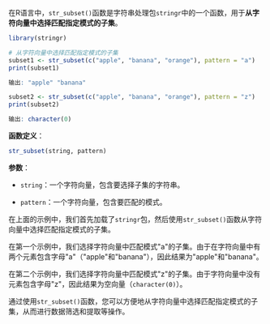 在R语言中，`str_subset()`函数是字符串处理包`stringr`中的一个函数，用于**从字符向量中选择匹配指定模式的子集**。

```R
library(stringr)

# 从字符向量中选择匹配指定模式的子集
subset1 <- str_subset(c("apple", "banana", "orange"), pattern = "a")
print(subset1)  

输出: "apple" "banana"

subset2 <- str_subset(c("apple", "banana", "orange"), pattern = "z")
print(subset2)  

输出: character(0)

```

**函数定义**：
```R
str_subset(string, pattern)
```

**参数**：

- `string`：一个字符向量，包含要选择子集的字符串。

- `pattern`：一个字符向量，包含要匹配的模式。


在上面的示例中，我们首先加载了`stringr`包，然后使用`str_subset()`函数从字符向量中选择匹配指定模式的子集。

在第一个示例中，我们选择字符向量中匹配模式"a"的子集。由于在字符向量中有两个元素包含字母"a"（"apple"和"banana"），因此结果为"apple"和"banana"。

在第二个示例中，我们选择字符向量中匹配模式"z"的子集。由于字符向量中没有元素包含字母"z"，因此结果为空向量（`character(0)`）。

通过使用`str_subset()`函数，您可以方便地从字符向量中选择匹配指定模式的子集，从而进行数据筛选和提取等操作。

